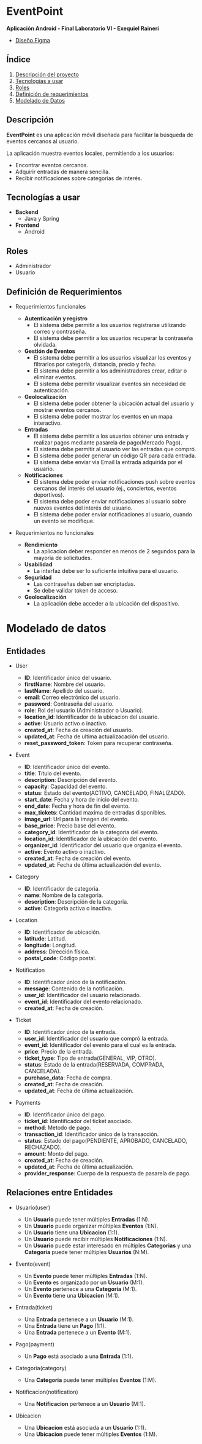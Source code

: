 # EventPoint

**Aplicación Android - Final Laboratorio VI - Exequiel Raineri**
- [Diseño Figma](https://www.figma.com/design/fDKiU0nGbbIezb89pT04ii/EventPoint?node-id=0-1&t=X8PrBNWhehJmYGIK-1)

## Índice
1.  [Descripción del proyecto](#descripción)
2.  [Tecnologías a usar](#tecnologías-a-usar)
3.  [Roles](#roles)
4.  [Definición de requerimientos](#definición-de-requerimientos)
5.  [Modelado de Datos](#modelado-de-datos)


## Descripción

**EventPoint** es una aplicación móvil diseñada para facilitar la búsqueda de eventos cercanos al usuario.

La aplicación muestra eventos locales, permitiendo a los usuarios:

- Encontrar eventos cercanos.
- Adquirir entradas de manera sencilla.
- Recibir notificaciones sobre categorias de interés.

## Tecnologías a usar

- **Backend**
  - Java y Spring
- **Frontend**
  - Android

## Roles

- Administrador
- Usuario

## Definición de Requerimientos

- Requerimientos funcionales

  - **Autenticación y registro**
    - El sistema debe permitir a los usuarios registrarse utilizando correo y contraseña.
    - El sistema debe permitir a los usuarios recuperar la contraseña olvidada.
  - **Gestión de Eventos**
    - El sistema debe permitir a los usuarios visualizar los eventos y filtrarlos por categoría, distancia, precio y fecha.
    - El sistema debe permitir a los administradores crear, editar o eliminar eventos.
    - El sistema debe permitir visualizar eventos sin necesidad de autenticación.
  - **Geolocalización**
    - El sistema debe poder obtener la ubicación actual del usuario y mostrar eventos cercanos.
    - El sistema debe poder mostrar los eventos en un mapa interactivo.
  - **Entradas**
    - El sistema debe permitir a los usuarios obtener una entrada y realizar pagos mediante pasarela de pago(Mercado Pago).
    - El sistema debe permitir al usuario ver las entradas que compró.
    - El sistema debe poder generar un código QR para cada entrada.
    - El sistema debe enviar via Email la entrada adquirida por el usuario.
  - **Notificaciones**
    - El sistema debe poder enviar notificaciones push sobre eventos cercanos del interés del usuario (ej., conciertos, eventos deportivos).
    - El sistema debe poder enviar notificaciones al usuario sobre nuevos eventos del interés del usuario.
    - El sistema debe poder enviar notificaciones al usuario, cuando un evento se modifique.

- Requerimientos no funcionales

  - **Rendimiento**
    - La aplicacion deber responder en menos de 2 segundos para la mayoria de solicitudes.
  - **Usabilidad**
    - La interfaz debe ser lo suficiente intuitiva para el usuario.
  - **Seguridad**
    - Las contraseñas deben ser encriptadas.
    - Se debe validar token de acceso.
  - **Geolocalización**
    - La aplicación debe acceder a la ubicación del dispositivo.

# Modelado de datos

## Entidades

- User

  - **ID**: Identificador único del usuario.
  - **firstName**: Nombre del usuario.
  - **lastName**: Apellido del usuario.
  - **email**: Correo electrónico del usuario.
  - **password**: Contraseña del usuario.
  - **role**: Rol del usuario (Administrador o Usuario).
  - **location_id**: Identificador de la ubicacion del usuario.
  - **active**: Usuario activo o inactivo.
  - **created_at**: Fecha de creación del usuario.
  - **updated_at**: Fecha de ultima actualizacación del usuario.
  - **reset_password_token**: Token para recuperar contraseña.

- Event

  - **ID**: Identificador único del evento.
  - **title**: Título del evento.
  - **description**: Descripción del evento.
  - **capacity**: Capacidad del evento.
  - **status**: Estado del evento(ACTIVO, CANCELADO, FINALIZADO).
  - **start_date**: Fecha y hora de inicio del evento.
  - **end_date**: Fecha y hora de fin del evento.
  - **max_tickets**: Cantidad maxima de entradas disponibles.
  - **image_url**: Url para la imagen del evento.
  - **base_price**: Precio base del evento.
  - **category_id**: Identificador de la categoria del evento.
  - **location_id**: Identificador de la ubicación del evento.
  - **organizer_id**: Identificador del usuario que organiza el evento.
  - **active**: Evento activo o inactivo.
  - **created_at**: Fecha de creación del evento.
  - **updated_at**: Fecha de última actualización del evento.

- Category

  - **ID**: Identificador de categoria.
  - **name**: Nombre de la categoria.
  - **description**: Descripción de la categoria.
  - **active**: Categoria activa o inactiva.

- Location

  - **ID**: Identificador de ubicación.
  - **latitude**: Latitud.
  - **longitude**: Longitud.
  - **address**: Dirección física.
  - **postal_code**: Código postal.

- Notification

  - **ID**: Identificador único de la notificación.
  - **message**: Contenido de la notificación.
  - **user_id**: Identificador del usuario relacionado.
  - **event_id**: Identificador del evento relacionado.
  - **created_at**: Fecha de creación.

- Ticket

  - **ID**: Identificador único de la entrada.
  - **user_id**: Identificador del usuario que compró la entrada.
  - **event_id**: Identificador del evento para el cual es la entrada.
  - **price**: Precio de la entrada.
  - **ticket_type**: Tipo de entrada(GENERAL, VIP, OTRO).
  - **status**: Estado de la entrada(RESERVADA, COMPRADA, CANCELADA).
  - **purchase_data**: Fecha de compra.
  - **created_at**: Fecha de creación.
  - **updated_at**: Fecha de última actualización.

- Payments

  - **ID**: Identificador único del pago.
  - **ticket_id**: Identificador del ticket asociado.
  - **method**: Metodo de pago.
  - **transaction_id**: Identificador único de la transacción.
  - **status**: Estado del pago(PENDIENTE, APROBADO, CANCELADO, RECHAZADO).
  - **amount**: Monto del pago.
  - **created_at**: Fecha de creación.
  - **updated_at**: Fecha de última actualización.
  - **provider_response**: Cuerpo de la respuesta de pasarela de pago.

## Relaciones entre Entidades

- Usuario(user)
  - Un **Usuario** puede tener múltiples **Entradas** (1:N).
  - Un **Usuario** puede organizar múltiples **Eventos** (1:N).
  - Un **Usuario** tiene una **Ubicacion** (1:1).
  - Un **Usuario** puede recibir múltiples **Notificaciones** (1:N).
  - Un **Usuario** puede estar interesado en múltiples **Categorias** y una **Categoria** puede tener múltiples **Usuarios** (N:M).

- Evento(event)
  - Un **Evento** puede tener múltiples **Entradas** (1:N).
  - Un **Evento** es organizado por un **Usuario** (M:1).
  - Un **Evento** pertenece a una **Categoria** (M:1).
  - Un **Evento** tiene una **Ubicacion** (M:1).

- Entrada(ticket)
  - Una **Entrada** pertenece a un **Usuario** (M:1).
  - Una **Entrada** tiene un **Pago** (1:1).
  - Una **Entrada** pertenece a un **Evento** (M:1).

- Pago(payment)
  - Un **Pago** está asociado a una **Entrada** (1:1).

- Categoria(category)
  - Una **Categoria** puede tener múltiples **Eventos** (1:M).

- Notificacion(notification)
  - Una **Notificacion** pertenece a un **Usuario** (M:1).

- Ubicacion
  - Una **Ubicacion** está asociada a un **Usuario** (1:1).
  - Una **Ubicacion** puede tener múltiples **Eventos** (1:M).

